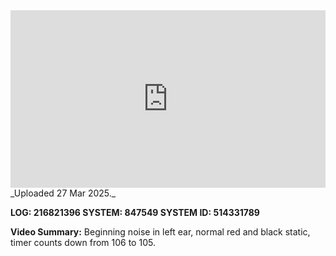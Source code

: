 
<iframe 
  src="https://drive.google.com/file/d/1UNzaLJghO8mPEQH0W0IEj0Csnmu9rQLI/preview"  
  style="width:100%; aspect-ratio:16/9; border:0;"
  allowfullscreen>
</iframe>
_Uploaded 27 Mar 2025._

**LOG: 216821396
SYSTEM: 847549
SYSTEM ID: 514331789**

**Video Summary:** Beginning noise in left ear, normal red and black static, timer counts down from 106 to 105.
